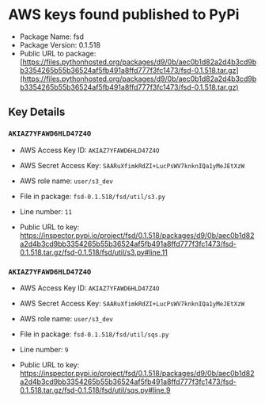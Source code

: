 # AWS keys found published to PyPi

* Package Name: fsd
* Package Version: 0.1.518
* Public URL to package: [https://files.pythonhosted.org/packages/d9/0b/aec0b1d82a2d4b3cd9bb3354265b55b36524af5fb491a8ffd777f3fc1473/fsd-0.1.518.tar.gz](https://files.pythonhosted.org/packages/d9/0b/aec0b1d82a2d4b3cd9bb3354265b55b36524af5fb491a8ffd777f3fc1473/fsd-0.1.518.tar.gz)

## Key Details

### `AKIAZ7YFAWD6HLD47Z4O`

* AWS Access Key ID: `AKIAZ7YFAWD6HLD47Z4O`
* AWS Secret Access Key: `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` 
* AWS role name: `user/s3_dev`
* File in package: `fsd-0.1.518/fsd/util/s3.py`
* Line number: `11`

* Public URL to key: https://inspector.pypi.io/project/fsd/0.1.518/packages/d9/0b/aec0b1d82a2d4b3cd9bb3354265b55b36524af5fb491a8ffd777f3fc1473/fsd-0.1.518.tar.gz/fsd-0.1.518/fsd/util/s3.py#line.11



### `AKIAZ7YFAWD6HLD47Z4O`

* AWS Access Key ID: `AKIAZ7YFAWD6HLD47Z4O`
* AWS Secret Access Key: `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` 
* AWS role name: `user/s3_dev`
* File in package: `fsd-0.1.518/fsd/util/sqs.py`
* Line number: `9`

* Public URL to key: https://inspector.pypi.io/project/fsd/0.1.518/packages/d9/0b/aec0b1d82a2d4b3cd9bb3354265b55b36524af5fb491a8ffd777f3fc1473/fsd-0.1.518.tar.gz/fsd-0.1.518/fsd/util/sqs.py#line.9



